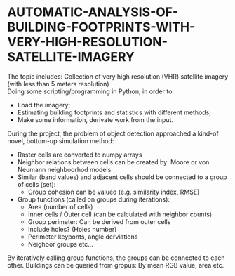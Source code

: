 # AUTOMATIC-ANALYSIS-OF-BUILDING-FOOTPRINTS-WITH-VERY-HIGH-RESOLUTION-SATELLITE-IMAGERY
The topic includes:   Collection of very high resolution (VHR) satellite imagery (with less than 5 meters resolution)    
Doing some scripting/programming in Python, in order to: 
- Load the imagery; 
- Estimating building footprints and statistics with different methods; 
- Make some information, derivate work from the input.

During the project, the problem of object detection approached a kind-of novel, bottom-up simulation method:
- Raster cells are converted to numpy arrays
- Neighbor relations between cells can be created by: Moore or von Neumann neighboorhod models
- Similar (band values) and adjacent cells should be connected to a group of cells (set):
  - Group cohesion can be valued (e.g. similarity index, RMSE)
- Group functions (called on groups during iterations):
  - Area (number of cells)
  - Inner cells / Outer cell (can be calculated with neighbor counts)
  - Group perimeter: Can be derived from outer cells
  - Include holes? (Holes number)
  - Perimeter keyponts, angle derviations   
  - Neighbor groups etc...

By iteratively calling group functions, the groups can be connected to each other.
Buildings can be queried from gropus: By mean RGB value, area etc.

